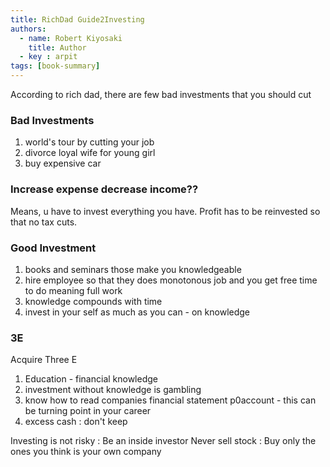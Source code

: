 ```yaml
---
title: RichDad Guide2Investing
authors:
  - name: Robert Kiyosaki
    title: Author
  - key : arpit
tags: [book-summary]
---
```


According to rich dad, there are few bad investments that you should cut

### Bad Investments
1. world's tour by cutting your job
2. divorce loyal wife for young girl
3. buy expensive car


### Increase expense decrease income??
Means, u have to invest everything you have.
Profit has to be reinvested so that no tax cuts.


### Good Investment
1. books and seminars those make you knowledgeable
2. hire employee so that they does monotonous job and you get free time to do meaning full work
3. knowledge compounds with time
4. invest in your self as much as you can - on knowledge

### 3E
Acquire Three E
1. Education - financial knowledge
2. investment without knowledge is gambling
3. know how to read companies financial statement p0account - this can be turning point in your career
4. excess cash : don't keep


Investing is not risky :
Be an inside investor
Never sell stock : Buy only the ones you think is your own company



